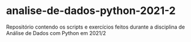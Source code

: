# analise-de-dados-python-2021-2
 Repositório contendo os scripts e exercícios feitos durante a disciplina de Análise de Dados com Python em 2021/2
